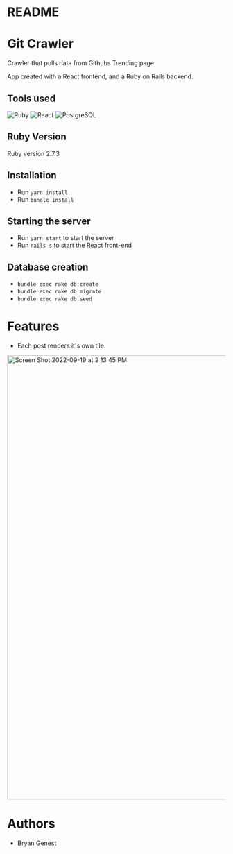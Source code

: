 # README

# Git Crawler

Crawler that pulls data from Githubs Trending page.

App created with a React frontend, and a Ruby on Rails backend.

## Tools used

![Ruby](https://img.shields.io/badge/-Ruby-black?style=flat-square&logo=Ruby)
![React](https://img.shields.io/badge/-React-black?style=flat-square&logo=react)
![PostgreSQL](https://img.shields.io/badge/-PostgreSQL-black?style=flat-square&logo=postgresql)

## Ruby Version

Ruby version 2.7.3

## Installation
* Run ```yarn install```
* Run ```bundle install```

## Starting the server
* Run ```yarn start``` to start the server
* Run ```rails s``` to start the React front-end

## Database creation
* ```bundle exec rake db:create```
* ```bundle exec rake db:migrate```
* ```bundle exec rake db:seed```


# Features
* Each post renders it's own tile.
<img width="1024" alt="Screen Shot 2022-09-19 at 2 13 45 PM" src="https://user-images.githubusercontent.com/38561548/191085862-8ef86741-490e-4b67-8969-5f2c5a09f36e.png">

# Authors
* Bryan Genest
